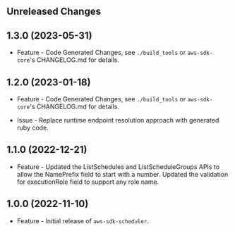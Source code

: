 Unreleased Changes
------------------

1.3.0 (2023-05-31)
------------------

* Feature - Code Generated Changes, see `./build_tools` or `aws-sdk-core`'s CHANGELOG.md for details.

1.2.0 (2023-01-18)
------------------

* Feature - Code Generated Changes, see `./build_tools` or `aws-sdk-core`'s CHANGELOG.md for details.

* Issue - Replace runtime endpoint resolution approach with generated ruby code.

1.1.0 (2022-12-21)
------------------

* Feature - Updated the ListSchedules and ListScheduleGroups APIs to allow the NamePrefix field to start with a number. Updated the validation for executionRole field to support any role name.

1.0.0 (2022-11-10)
------------------

* Feature - Initial release of `aws-sdk-scheduler`.

